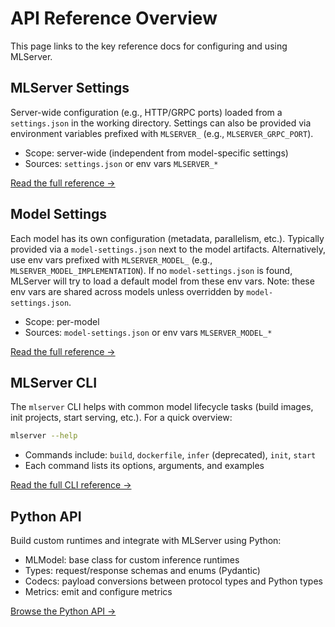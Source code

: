 # API Reference Overview

This page links to the key reference docs for configuring and using MLServer.

## MLServer Settings

Server-wide configuration (e.g., HTTP/GRPC ports) loaded from a `settings.json` in the working directory. Settings can also be provided via environment variables prefixed with `MLSERVER_` (e.g., `MLSERVER_GRPC_PORT`).

- Scope: server-wide (independent from model-specific settings)
- Sources: `settings.json` or env vars `MLSERVER_*`

[Read the full reference →](./Settings.md)

## Model Settings

Each model has its own configuration (metadata, parallelism, etc.). Typically provided via a `model-settings.json` next to the model artifacts. Alternatively, use env vars prefixed with `MLSERVER_MODEL_` (e.g., `MLSERVER_MODEL_IMPLEMENTATION`). If no `model-settings.json` is found, MLServer will try to load a default model from these env vars. Note: these env vars are shared across models unless overridden by `model-settings.json`. 

- Scope: per-model
- Sources: `model-settings.json` or env vars `MLSERVER_MODEL_*`

[Read the full reference →](./ModelSettings.md)

## MLServer CLI

The `mlserver` CLI helps with common model lifecycle tasks (build images, init projects, start serving, etc.). For a quick overview:

```bash
mlserver --help
```

- Commands include: `build`, `dockerfile`, `infer` (deprecated), `init`, `start`
- Each command lists its options, arguments, and examples

[Read the full CLI reference →](./CLI.md)

## Python API

Build custom runtimes and integrate with MLServer using Python:

- MLModel: base class for custom inference runtimes
- Types: request/response schemas and enums (Pydantic)
- Codecs: payload conversions between protocol types and Python types
- Metrics: emit and configure metrics

[Browse the Python API →](./PythonAPI.md)